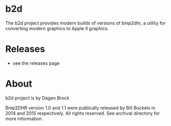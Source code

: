 # b2d
The b2d project provides modern builds of versions of bmp2dhr, a utility for converting modern graphics to Apple II graphics.  

# Releases
- see the releases page

# About
b2d project is by Dagen Brock

Bmp2DHR version 1.0 and 1.1 were publically released by Bill Buckels in 2014 and 2015 respectively.  All rights reserved.  See archival directory for more information.
